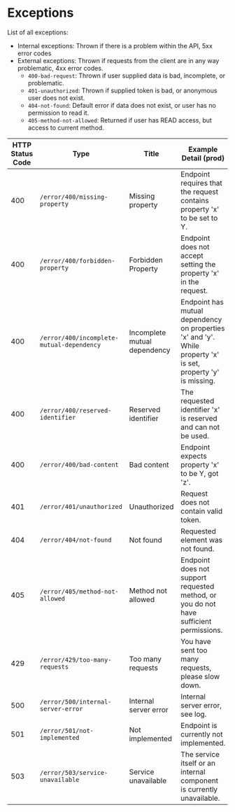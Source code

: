 # Exceptions

List of all exceptions:

- Internal exceptions: Thrown if there is a problem within the API, 5xx error codes
- External exceptions: Thrown if requests from the client are in any way problematic, 4xx error codes.
  - `400-bad-request`: Thrown if user supplied data is bad, incomplete, or problematic.
  - `401-unauthorized`: Thrown if supplied token is bad, or anonymous user does not exist.
  - `404-not-found`: Default error if data does not exist, or user has no permission to read it.
  - `405-method-not-allowed`: Returned if user has READ access, but access to current method.

| HTTP Status Code | Type                                      | Title                        | Example Detail (prod)                                        | Example Detail (dev)                                         |
| ---------------- | ----------------------------------------- | ---------------------------- | ------------------------------------------------------------ | ------------------------------------------------------------ |
| 400              | `/error/400/missing-property`             | Missing property             | Endpoint requires that the request contains property 'x' to be set to Y. | Endpoint requires that the request contains property 'x' to be set to Y. |
| 400              | `/error/400/forbidden-property`           | Forbidden Property           | Endpoint does not accept setting the property 'x' in the request. | Endpoint does not accept setting the property 'x' in the request. |
| 400              | `/error/400/incomplete-mutual-dependency` | Incomplete mutual dependency | Endpoint has mutual dependency on properties 'x' and 'y'. While property 'x' is set, property 'y' is missing. | Endpoint has mutual dependency on properties 'x' and 'y'. While property 'x' is set, property 'y' is missing. |
| 400              | `/error/400/reserved-identifier`          | Reserved identifier          | The requested identifier 'x' is reserved and can not be used. | The requested identifier 'x' is reserved and can not be used. |
| 400              | `/error/400/bad-content`                  | Bad content                  | Endpoint expects property 'x' to be Y, got 'z'.              | Endpoint expects property 'x' to be Y, got 'z'.              |
| 401              | `/error/401/unauthorized`                 | Unauthorized                 | Request does not contain valid token.                        | Request does not contain valid token.                        |
| 404              | `/error/404/not-found`                    | Not found                    | Requested element was not found.                             | Requested element was not found.                             |
| 405              | `/error/405/method-not-allowed`           | Method not allowed           | Endpoint does not support requested method, or you do not have sufficient permissions. | Endpoint does not support requested method, or you do not have sufficient permissions. |
| 429              | `/error/429/too-many-requests`            | Too many requests            | You have sent too many requests, please slow down.           | You have sent too many requests, please slow down.           |
| 500              | `/error/500/internal-server-error`        | Internal server error        | Internal server error, see log.                              | 'error message'.                                             |
| 501              | `/error/501/not-implemented`              | Not implemented              | Endpoint is currently not implemented.                       | Endpoint is currently not implemented.                       |
| 503              | `/error/503/service-unavailable`          | Service unavailable          | The service itself or an internal component is currently unavailable. | Service 'x' is currently unavailable.                        |
